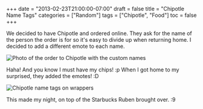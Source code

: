 +++
date = "2013-02-23T21:00:00-07:00"
draft = false
title = "Chipotle Name Tags"
categories = ["Random"]
tags = ["Chipotle", "Food"]
toc = false
+++


<p>We decided to have Chipotle&nbsp;and ordered online. They ask for the name of the person the order is for so it's easy to divide up when returning home. I decided to add a different emote to each name.</p>    
<p><img alt="Photo of the order to Chipotle with the custom names" src="http://cdn.smylee.com/images/2013/03/8542274723_48c3512deb_b.jpg" title="I know I could&amp;#039;ve taken a screen shot but it was on another computer, deal with it. And you know I gotta have my chips!" /></p>    
<p>Haha! And you know I must&nbsp;have my chips! :p&nbsp;When I got home to my surprised, they added the emotes! :D</p>    
<p><img alt="Chipotle name tags on wrappers" src="http://cdn.smylee.com/images/2013/03/8542272929_82b4083f34_b.jpg" title="They wrote the name just like I typed it" /></p>    
<p>This made my night, on top of the Starbucks Ruben brought over. :9</p>  